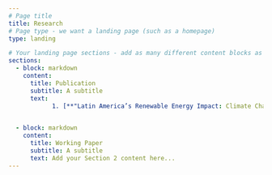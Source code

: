 ```yaml
---
# Page title
title: Research
# Page type - we want a landing page (such as a homepage)
type: landing

# Your landing page sections - add as many different content blocks as you like
sections:
  - block: markdown
    content:
      title: Publication
      subtitle: A subtitle
      text:
            1. [**"Latin America’s Renewable Energy Impact: Climate Change and Global Economic Consequences"**](https://www.mdpi.com/1996-1073/17/1/179),

    
  - block: markdown
    content:
      title: Working Paper
      subtitle: A subtitle
      text: Add your Section 2 content here...
---
```

